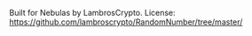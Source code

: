 Built for Nebulas by LambrosCrypto.
License: https://github.com/lambroscrypto/RandomNumber/tree/master/
